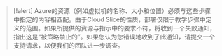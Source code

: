 >[!alert] Azure的资源（例如虚拟机的名称、大小和位置）必须与这些步骤中指定的内容相匹配。由于Cloud Slice的性质，部署仅限于教学步骤中定义的范围。如果所提供的资源与指示中的要求不符，将收到一个失败通知，指出这是“被策略禁止的”。如果您认为您错误地收到了此通知，请提交一个支持请求，以便我们的团队进一步调查。
